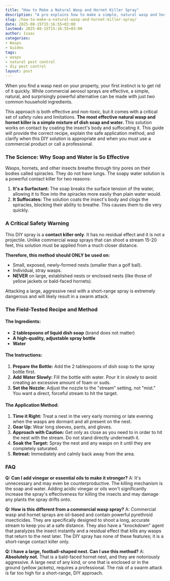 ```yaml
---
title: "How to Make a Natural Wasp and Hornet Killer Spray"
description: "A pro explains how to make a simple, natural wasp and hornet spray with soap and water. Learn why it works, how to use it safely, and its critical limitations."
slug: /how-to-make-a-natural-wasp-and-hornet-killer-spray/
date: 2025-08-15T15:16:55+03:00
lastmod: 2025-08-15T15:16:55+03:00
author: Isaac
categories:
- Wasps
- Guides
tags:
- wasps
- natural pest control
- diy pest control
layout: post
---
```

When you find a wasp nest on your property, your first instinct is to get rid of it quickly. While commercial aerosol sprays are effective, a simple, natural, and surprisingly powerful alternative can be made with just two common household ingredients.

This approach is both effective and non-toxic, but it comes with a critical set of safety rules and limitations. **The most effective natural wasp and hornet killer is a simple mixture of dish soap and water.** This solution works on contact by coating the insect's body and suffocating it. This guide will provide the correct recipe, explain the safe application method, and clarify when this DIY solution is appropriate and when you must use a commercial product or call a professional.

### The Science: Why Soap and Water is So Effective

Wasps, hornets, and other insects breathe through tiny pores on their bodies called spiracles. They do not have lungs. The soapy water solution is a powerful contact killer for two reasons:

1.  **It's a Surfactant:** The soap breaks the surface tension of the water, allowing it to flow into the spiracles more easily than plain water would.
2.  **It Suffocates:** The solution coats the insect's body and clogs the spiracles, blocking their ability to breathe. This causes them to die very quickly.

### A Critical Safety Warning

This DIY spray is a **contact killer only**. It has no residual effect and it is not a projectile. Unlike commercial wasp sprays that can shoot a stream 15-20 feet, this solution must be applied from a much closer distance.

**Therefore, this method should ONLY be used on:**
*   Small, exposed, newly-formed nests (smaller than a golf ball).
*   Individual, stray wasps.
*   **NEVER** on large, established nests or enclosed nests (like those of yellow jackets or bald-faced hornets).

Attacking a large, aggressive nest with a short-range spray is extremely dangerous and will likely result in a swarm attack.

### The Field-Tested Recipe and Method

#### The Ingredients:
*   **2 tablespoons of liquid dish soap** (brand does not matter)
*   **A high-quality, adjustable spray bottle**
*   **Water**

#### The Instructions:
1.  **Prepare the Bottle:** Add the 2 tablespoons of dish soap to the spray bottle first.
2.  **Add Water Slowly:** Fill the bottle with water. Pour it in slowly to avoid creating an excessive amount of foam or suds.
3.  **Set the Nozzle:** Adjust the nozzle to the "stream" setting, not "mist." You want a direct, forceful stream to hit the target.

#### The Application Method:
1.  **Time it Right:** Treat a nest in the very early morning or late evening when the wasps are dormant and all present on the nest.
2.  **Gear Up:** Wear long sleeves, pants, and gloves.
3.  **Approach with Caution:** Get only as close as you need to in order to hit the nest with the stream. Do not stand directly underneath it.
4.  **Soak the Target:** Spray the nest and any wasps on it until they are completely saturated.
5.  **Retreat:** Immediately and calmly back away from the area.

### FAQ

**Q: Can I add vinegar or essential oils to make it stronger?**
A: It's unnecessary and may even be counterproductive. The killing mechanism is the soap and water. Adding acidic vinegar or oils won't significantly increase the spray's effectiveness for killing the insects and may damage any plants the spray drifts onto.

**Q: How is this different from a commercial wasp spray?**
A: Commercial wasp and hornet sprays are oil-based and contain powerful pyrethroid insecticides. They are specifically designed to shoot a long, accurate stream to keep you at a safe distance. They also have a "knockdown" agent that paralyzes the insect instantly and a residual effect that kills any wasps that return to the nest later. The DIY spray has none of these features; it is a short-range contact killer only.

**Q: I have a large, football-shaped nest. Can I use this method?**
A: **Absolutely not.** That is a bald-faced hornet nest, and they are notoriously aggressive. A large nest of any kind, or one that is enclosed or in the ground (yellow jackets), requires a professional. The risk of a swarm attack is far too high for a short-range, DIY approach.
